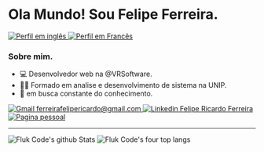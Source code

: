 # Ola Mundo! Sou Felipe Ferreira.
<a href="https://github.com/fluk-code">
  <img alt="Perfil em inglês" target="_blank" src="https://img.shields.io/badge/English-red" >
</a>
<a href="#">
  <img alt="Perfil em Francês" target="_blank" src="https://img.shields.io/badge/Français-blue" >
</a>

### Sobre mim.
- 💻 Desenvolvedor web na @VRSoftware.
- 👨‍🎓 Formado em analise e desenvolvimento de sistema na UNIP.
- 📖 em busca constante do conhecimento.

<a href="mailto:ferreirafelipericardo@gmail.com">
  <img alt="Gmail ferreirafelipericardo@gmail.com" target="_blank" src="https://img.shields.io/badge/-Gmail-060606?style=for-the-badge&labelColor=0D0D0D&logo=Gmail&color=red&logoColor=white" >
</a> 
<a href="https://www.linkedin.com/in/ferreirafelipericardo">
  <img alt="Linkedin Felipe Ricardo Ferreira" target="_blank" src="https://img.shields.io/badge/-LinkedIn-060606?style=for-the-badge&labelColor=0D0D0D&logo=Linkedin&color=blue&logoColor=white" >
</a> 
<a href="https://fluk-code.github.io/">
  <img alt="Pagina pessoal" target="_blank" src="https://img.shields.io/badge/-Git Page-060606?style=for-the-badge&labelColor=0D0D0D&logo=Github&color=blueviolet&logoColor=white" >
</a> 

----------------------------------

<img alt="Fluk Code's github Stats"  target="_blank" src="https://github-readme-stats.vercel.app/api?username=fluk-code&show_icons=true&line_height=28&theme=great-gatsby" > <img alt="Fluk Code's four top langs" target="_blank" src="https://github-readme-stats.vercel.app/api/top-langs/?username=fluk-code&layout=demo&langs_count=4&hide_title=true&theme=great-gatsby" >
